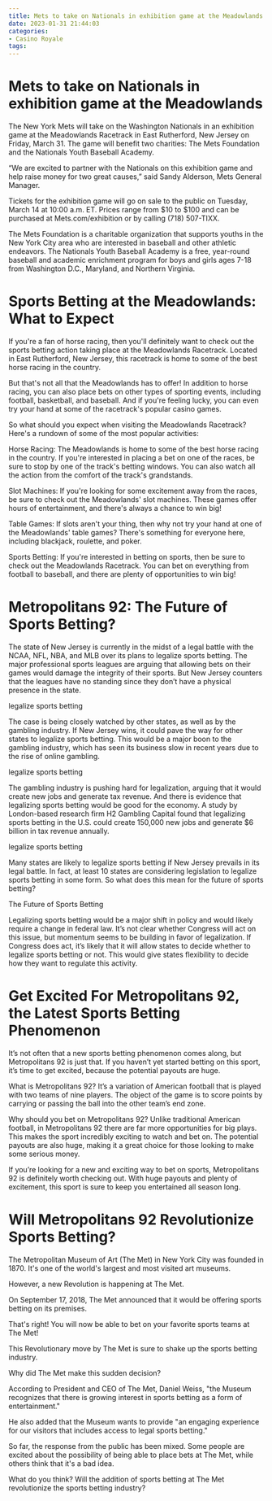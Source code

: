 ```yaml
---
title: Mets to take on Nationals in exhibition game at the Meadowlands
date: 2023-01-31 21:44:03
categories:
- Casino Royale
tags:
---
```



#  Mets to take on Nationals in exhibition game at the Meadowlands

The New York Mets will take on the Washington Nationals in an exhibition game at the Meadowlands Racetrack in East Rutherford, New Jersey on Friday, March 31. The game will benefit two charities: The Mets Foundation and the Nationals Youth Baseball Academy.

“We are excited to partner with the Nationals on this exhibition game and help raise money for two great causes,” said Sandy Alderson, Mets General Manager.

Tickets for the exhibition game will go on sale to the public on Tuesday, March 14 at 10:00 a.m. ET. Prices range from $10 to $100 and can be purchased at Mets.com/exhibition or by calling (718) 507-TIXX.

The Mets Foundation is a charitable organization that supports youths in the New York City area who are interested in baseball and other athletic endeavors. The Nationals Youth Baseball Academy is a free, year-round baseball and academic enrichment program for boys and girls ages 7-18 from Washington D.C., Maryland, and Northern Virginia.

#  Sports Betting at the Meadowlands: What to Expect

If you're a fan of horse racing, then you'll definitely want to check out the sports betting action taking place at the Meadowlands Racetrack. Located in East Rutherford, New Jersey, this racetrack is home to some of the best horse racing in the country.

But that's not all that the Meadowlands has to offer! In addition to horse racing, you can also place bets on other types of sporting events, including football, basketball, and baseball. And if you're feeling lucky, you can even try your hand at some of the racetrack's popular casino games.

So what should you expect when visiting the Meadowlands Racetrack? Here's a rundown of some of the most popular activities:

Horse Racing: The Meadowlands is home to some of the best horse racing in the country. If you're interested in placing a bet on one of the races, be sure to stop by one of the track's betting windows. You can also watch all the action from the comfort of the track's grandstands.

Slot Machines: If you're looking for some excitement away from the races, be sure to check out the Meadowlands' slot machines. These games offer hours of entertainment, and there's always a chance to win big!

Table Games: If slots aren't your thing, then why not try your hand at one of the Meadowlands' table games? There's something for everyone here, including blackjack, roulette, and poker.

Sports Betting: If you're interested in betting on sports, then be sure to check out the Meadowlands Racetrack. You can bet on everything from football to baseball, and there are plenty of opportunities to win big!

#  Metropolitans 92: The Future of Sports Betting?

The state of New Jersey is currently in the midst of a legal battle with the NCAA, NFL, NBA, and MLB over its plans to legalize sports betting. The major professional sports leagues are arguing that allowing bets on their games would damage the integrity of their sports. But New Jersey counters that the leagues have no standing since they don’t have a physical presence in the state.

 legalize sports betting

The case is being closely watched by other states, as well as by the gambling industry. If New Jersey wins, it could pave the way for other states to legalize sports betting. This would be a major boon to the gambling industry, which has seen its business slow in recent years due to the rise of online gambling.

legalize sports betting

The gambling industry is pushing hard for legalization, arguing that it would create new jobs and generate tax revenue. And there is evidence that legalizing sports betting would be good for the economy. A study by London-based research firm H2 Gambling Capital found that legalizing sports betting in the U.S. could create 150,000 new jobs and generate $6 billion in tax revenue annually.

legalize sports betting

Many states are likely to legalize sports betting if New Jersey prevails in its legal battle. In fact, at least 10 states are considering legislation to legalize sports betting in some form. So what does this mean for the future of sports betting?

The Future of Sports Betting

Legalizing sports betting would be a major shift in policy and would likely require a change in federal law. It’s not clear whether Congress will act on this issue, but momentum seems to be building in favor of legalization. If Congress does act, it’s likely that it will allow states to decide whether to legalize sports betting or not. This would give states flexibility to decide how they want to regulate this activity.

#  Get Excited For Metropolitans 92, the Latest Sports Betting Phenomenon

It’s not often that a new sports betting phenomenon comes along, but Metropolitans 92 is just that. If you haven’t yet started betting on this sport, it’s time to get excited, because the potential payouts are huge.

What is Metropolitans 92? It’s a variation of American football that is played with two teams of nine players. The object of the game is to score points by carrying or passing the ball into the other team’s end zone.

Why should you bet on Metropolitans 92? Unlike traditional American football, in Metropolitans 92 there are far more opportunities for big plays. This makes the sport incredibly exciting to watch and bet on. The potential payouts are also huge, making it a great choice for those looking to make some serious money.

If you’re looking for a new and exciting way to bet on sports, Metropolitans 92 is definitely worth checking out. With huge payouts and plenty of excitement, this sport is sure to keep you entertained all season long.

#  Will Metropolitans 92 Revolutionize Sports Betting?

The Metropolitan Museum of Art (The Met) in New York City was founded in 1870. It's one of the world's largest and most visited art museums.

However, a new Revolution is happening at The Met.

On September 17, 2018, The Met announced that it would be offering sports betting on its premises.

That's right! You will now be able to bet on your favorite sports teams at The Met!

This Revolutionary move by The Met is sure to shake up the sports betting industry.

Why did The Met make this sudden decision?

According to President and CEO of The Met, Daniel Weiss, "the Museum recognizes that there is growing interest in sports betting as a form of entertainment."

He also added that the Museum wants to provide "an engaging experience for our visitors that includes access to legal sports betting."

So far, the response from the public has been mixed. Some people are excited about the possibility of being able to place bets at The Met, while others think that it's a bad idea.

What do you think? Will the addition of sports betting at The Met revolutionize the sports betting industry?
